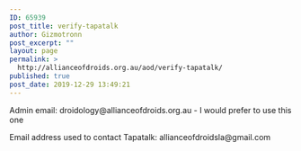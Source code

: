 ```yaml
---
ID: 65939
post_title: verify-tapatalk
author: Gizmotronn
post_excerpt: ""
layout: page
permalink: >
  http://allianceofdroids.org.au/aod/verify-tapatalk/
published: true
post_date: 2019-12-29 13:49:21
---
```

<!-- wp:paragraph -->
<p>Admin email: droidology@allianceofdroids.org.au - I would prefer to use this one</p>
<!-- /wp:paragraph -->

<!-- wp:paragraph -->
<p>Email address used to contact Tapatalk: allianceofdroidsla@gmail.com</p>
<!-- /wp:paragraph -->

<!-- wp:paragraph -->
<p></p>
<!-- /wp:paragraph -->